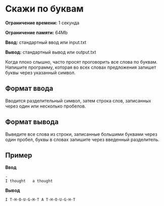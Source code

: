 # Скажи по буквам

**Ограничение времени:** 1 секунда

**Ограничение памяти:** 64Mb

**Ввод:** стандартный ввод или input.txt

**Вывод:** стандартный вывод или output.txt

Когда плохо слышно, часто просят проговорить все слова по буквам. Напишите программу, которая во всех словах предложения запишет буквы через указанный символ.

## Формат ввода

Вводится разделительный символ, затем строка слов, записанных через один или несколько пробелов.

## Формат вывода

Выведите все слова из строки, записанные большими буквами через один пробел, буквы в словах запишите через введенный разделитель.

## Пример

**Ввод**
```
-
I thought   a thought
```

**Вывод**
```
I T-H-O-U-G-H-T A T-H-O-U-G-H-T
```